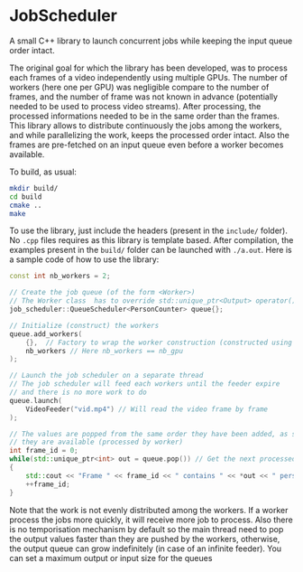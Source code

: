 # JobScheduler

A small C++ library to launch concurrent jobs while keeping the input queue order intact.

The original goal for which the library has been developed, was to process each frames of a video independently using multiple GPUs. The number of workers (here one per GPU) was negligible compare to the number of frames, and the number of frame was not known in advance (potentially needed to be used to process video streams). After processing, the processed informations needed to be in the same order than the frames. This library allows to distribute continuously the jobs among the workers, and while parallelizing the work, keeps the processed order intact. Also the frames are pre-fetched on an input queue even before a worker becomes available.

To build, as usual:

```bash
mkdir build/
cd build
cmake ..
make
```

To use the library, just include the headers (present in the `include/` folder). No `.cpp` files requires as this library is template based. After compilation, the examples present in the `build/` folder can be launched with `./a.out`. Here is a sample code of how to use the library:

```cpp
const int nb_workers = 2;

// Create the job queue (of the form <Worker>)
// The Worker class  has to override std::unique_ptr<Output> operator() (const Input&)
job_scheduler::QueueScheduler<PersonCounter> queue{};

// Initialize (construct) the workers
queue.add_workers(
    {},  // Factory to wrap the worker construction (constructed using PersonCounter{workerId, Args...})
    nb_workers // Here nb_workers == nb_gpu
);

// Launch the job scheduler on a separate thread
// The job scheduler will feed each workers until the feeder expire
// and there is no more work to do
queue.launch(
    VideoFeeder("vid.mp4") // Will read the video frame by frame
);

// The values are popped from the same order they have been added, as soon
// they are available (processed by worker)
int frame_id = 0;
while(std::unique_ptr<int> out = queue.pop()) // Get the next processed output
{
    std::cout << "Frame " << frame_id << " contains " << *out << " persons." << std::endl;
    ++frame_id;
}
```

Note that the work is not evenly distributed among the workers. If a worker process the jobs more quickly, it will receive more job to process. Also there is no temporisation mechanism by default so the main thread need to pop the output values faster than they are pushed by the workers, otherwise, the output queue can grow indefinitely (in case of an infinite feeder). You can set a maximum output or input size for the queues
